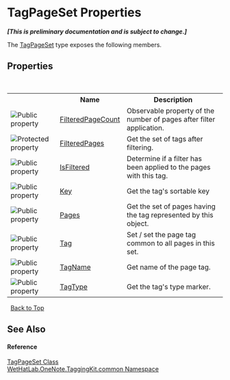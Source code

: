# TagPageSet Properties
 _**\[This is preliminary documentation and is subject to change.\]**_

The <a href="8abe04f4-0682-74c0-5557-fa48d6eff35f.md">TagPageSet</a> type exposes the following members.


## Properties
&nbsp;<table><tr><th></th><th>Name</th><th>Description</th></tr><tr><td>![Public property](media/pubproperty.gif "Public property")</td><td><a href="98faf39c-1148-2dde-c431-d221184ce1a4.md">FilteredPageCount</a></td><td>
Observable property of the number of pages after filter application.</td></tr><tr><td>![Protected property](media/protproperty.gif "Protected property")</td><td><a href="ccc04d61-5157-b3bb-94de-1afd26428614.md">FilteredPages</a></td><td>
Get the set of tags after filtering.</td></tr><tr><td>![Public property](media/pubproperty.gif "Public property")</td><td><a href="9bb2c442-eca2-9ef9-36ce-ee9a76243fe9.md">IsFiltered</a></td><td>
Determine if a filter has been applied to the pages with this tag.</td></tr><tr><td>![Public property](media/pubproperty.gif "Public property")</td><td><a href="29ed85c2-0f3e-c590-42b8-8f4670b4c47c.md">Key</a></td><td>
Get the tag's sortable key</td></tr><tr><td>![Public property](media/pubproperty.gif "Public property")</td><td><a href="0d0f092d-d45d-c7a9-197a-142208b35078.md">Pages</a></td><td>
Get the set of pages having the tag represented by this object.</td></tr><tr><td>![Public property](media/pubproperty.gif "Public property")</td><td><a href="dca84371-22bf-9bdf-a678-7695da0d0b54.md">Tag</a></td><td>
Set / set the page tag common to all pages in this set.</td></tr><tr><td>![Public property](media/pubproperty.gif "Public property")</td><td><a href="7a7711bb-4d37-b477-6cf8-064e24a25f71.md">TagName</a></td><td>
Get name of the page tag.</td></tr><tr><td>![Public property](media/pubproperty.gif "Public property")</td><td><a href="9658974d-ea98-3191-48bb-7dbea95dc09d.md">TagType</a></td><td>
Get the tag's type marker.</td></tr></table>&nbsp;
<a href="#tagpageset-properties">Back to Top</a>

## See Also


#### Reference
<a href="8abe04f4-0682-74c0-5557-fa48d6eff35f.md">TagPageSet Class</a><br /><a href="bcdbab9c-63d1-48a4-6937-af53fb8d9a55.md">WetHatLab.OneNote.TaggingKit.common Namespace</a><br />